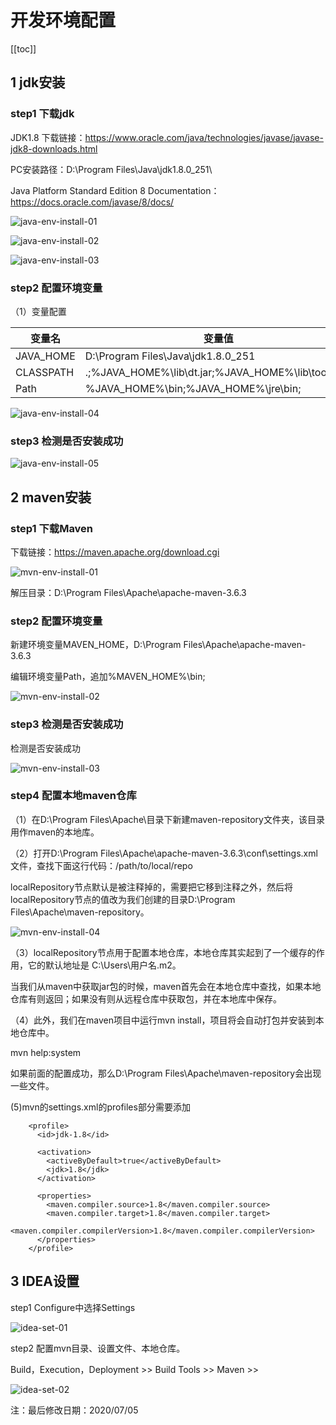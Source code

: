 # 开发环境配置

[[toc]]

## 1 jdk安装
### step1 下载jdk
JDK1.8 下载链接：https://www.oracle.com/java/technologies/javase/javase-jdk8-downloads.html

PC安装路径：D:\Program Files\Java\jdk1.8.0_251\

Java Platform Standard Edition 8 Documentation：https://docs.oracle.com/javase/8/docs/

![java-env-install-01](./../../.vuepress/public/img/developmentEnv/javaInstall01.png)

![java-env-install-02](./../../.vuepress/public/img/developmentEnv/javaInstall02.png)

![java-env-install-03](./../../.vuepress/public/img/developmentEnv/javaInstall03.png)

### step2 配置环境变量

（1）变量配置

| 变量名 | 变量值 |
| --- | --- |
| JAVA_HOME | D:\Program Files\Java\jdk1.8.0_251 |
| CLASSPATH| .;%JAVA_HOME%\lib\dt.jar;%JAVA_HOME%\lib\tools.jar;|
| Path | %JAVA_HOME%\bin;%JAVA_HOME%\jre\bin; |

![java-env-install-04](./../../.vuepress/public/img/developmentEnv/javaInstall04.png)

### step3 检测是否安装成功

![java-env-install-05](./../../.vuepress/public/img/developmentEnv/javaInstall05.png)

## 2 maven安装
### step1 下载Maven

下载链接：https://maven.apache.org/download.cgi

![mvn-env-install-01](./../../.vuepress/public/img/developmentEnv/mvnInstall01.png)

解压目录：D:\Program Files\Apache\apache-maven-3.6.3

### step2 配置环境变量
新建环境变量MAVEN_HOME，D:\Program Files\Apache\apache-maven-3.6.3

编辑环境变量Path，追加%MAVEN_HOME%\bin;

![mvn-env-install-02](./../../.vuepress/public/img/developmentEnv/mvnInstall02.png)

### step3 检测是否安装成功
检测是否安装成功

![mvn-env-install-03](./../../.vuepress/public/img/developmentEnv/mvnInstall03.png)

### step4 配置本地maven仓库
（1）在D:\Program Files\Apache\目录下新建maven-repository文件夹，该目录用作maven的本地库。

（2）打开D:\Program Files\Apache\apache-maven-3.6.3\conf\settings.xml文件，查找下面这行代码：/path/to/local/repo

localRepository节点默认是被注释掉的，需要把它移到注释之外，然后将localRepository节点的值改为我们创建的目录D:\Program Files\Apache\maven-repository。

![mvn-env-install-04](./../../.vuepress/public/img/developmentEnv/mvnInstall04.png)

（3）localRepository节点用于配置本地仓库，本地仓库其实起到了一个缓存的作用，它的默认地址是 C:\Users\用户名.m2。

当我们从maven中获取jar包的时候，maven首先会在本地仓库中查找，如果本地仓库有则返回；如果没有则从远程仓库中获取包，并在本地库中保存。

（4）此外，我们在maven项目中运行mvn install，项目将会自动打包并安装到本地仓库中。

mvn help:system

如果前面的配置成功，那么D:\Program Files\Apache\maven-repository会出现一些文件。

(5)mvn的settings.xml的profiles部分需要添加
```
	<profile>
      <id>jdk-1.8</id>

      <activation>
	    <activeByDefault>true</activeByDefault>
        <jdk>1.8</jdk>
      </activation>
	  
	  <properties>
		<maven.compiler.source>1.8</maven.compiler.source>
		<maven.compiler.target>1.8</maven.compiler.target>
		<maven.compiler.compilerVersion>1.8</maven.compiler.compilerVersion>
	  </properties>
    </profile>
```

## 3 IDEA设置

step1 Configure中选择Settings

![idea-set-01](./../../.vuepress/public/img/developmentEnv/ideaSet01.png)

step2 配置mvn目录、设置文件、本地仓库。

Build，Execution，Deployment >> Build Tools >> Maven >> 

![idea-set-02](./../../.vuepress/public/img/developmentEnv/ideaSet02.png)




注：最后修改日期：2020/07/05




